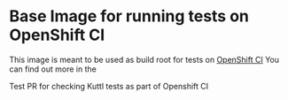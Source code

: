 # Base Image for running tests on OpenShift CI

This image is meant to be used as build root for tests on [OpenShift CI](https://github.com/openshift/release/blob/master/ci-operator/config/openshift/odo/redhat-developer-odo-master.yaml)
You can find out more in the [
](https://github.com/openshift/ci-operator/blob/master/CONFIGURATION.md)

Test PR for checking Kuttl tests as part of Openshift CI